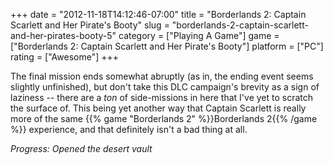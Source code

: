 +++
date = "2012-11-18T14:12:46-07:00"
title = "Borderlands 2: Captain Scarlett and Her Pirate's Booty"
slug = "borderlands-2-captain-scarlett-and-her-pirates-booty-5"
category = ["Playing A Game"]
game = ["Borderlands 2: Captain Scarlett and Her Pirate's Booty"]
platform = ["PC"]
rating = ["Awesome"]
+++

The final mission ends somewhat abruptly (as in, the ending event seems slightly unfinished), but don't take this DLC campaign's brevity as a sign of laziness -- there are a <i>ton</i> of side-missions in here that I've yet to scratch the surface of.  This being yet another way that Captain Scarlett is really more of the same {{% game "Borderlands 2" %}}Borderlands 2{{% /game %}} experience, and that definitely isn't a bad thing at all.

<i>Progress: Opened the desert vault</i>